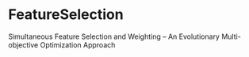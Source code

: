 # FeatureSelection
Simultaneous Feature Selection and Weighting – An Evolutionary Multi-objective Optimization Approach
